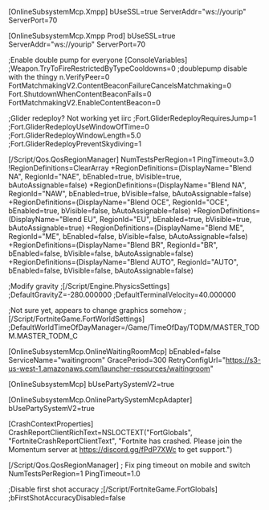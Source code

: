 
[OnlineSubsystemMcp.Xmpp]
bUseSSL=true
ServerAddr="ws://yourip"
ServerPort=70

[OnlineSubsystemMcp.Xmpp Prod]
bUseSSL=true
ServerAddr="ws://yourip"
ServerPort=70

;Enable double pump for everyone
[ConsoleVariables]
;Weapon.TryToFireRestrictedByTypeCooldowns=0 ;doublepump disable with the thingy
n.VerifyPeer=0
FortMatchmakingV2.ContentBeaconFailureCancelsMatchmaking=0
Fort.ShutdownWhenContentBeaconFails=0
FortMatchmakingV2.EnableContentBeacon=0

;Glider redeploy? Not working yet iirc
;Fort.GliderRedeployRequiresJump=1
;Fort.GliderRedeployUseWindowOfTime=0
;Fort.GliderRedeployWindowLength=5.0
;Fort.GliderRedeployPreventSkydiving=1

[/Script/Qos.QosRegionManager]
NumTestsPerRegion=1
PingTimeout=3.0
!RegionDefinitions=ClearArray
+RegionDefinitions=(DisplayName="Blend NA", RegionId="NAE", bEnabled=true, bVisible=true, bAutoAssignable=false)
+RegionDefinitions=(DisplayName="Blend NA", RegionId="NAW", bEnabled=true, bVisible=false, bAutoAssignable=false)
+RegionDefinitions=(DisplayName="Blend OCE", RegionId="OCE", bEnabled=true, bVisible=false, bAutoAssignable=false)
+RegionDefinitions=(DisplayName="Blend EU", RegionId="EU", bEnabled=true, bVisible=true, bAutoAssignable=true)
+RegionDefinitions=(DisplayName="Blend ME", RegionId="ME", bEnabled=false, bVisible=false, bAutoAssignable=false)
+RegionDefinitions=(DisplayName="Blend BR", RegionId="BR", bEnabled=false, bVisible=false, bAutoAssignable=false)
+RegionDefinitions=(DisplayName="Blend AUTO", RegionId="AUTO", bEnabled=false, bVisible=false, bAutoAssignable=false)

;Modify gravity
;[/Script/Engine.PhysicsSettings]
;DefaultGravityZ=-280.000000
;DefaultTerminalVelocity=40.000000

;Not sure yet, appears to change graphics somehow
;[/Script/FortniteGame.FortWorldSettings]
;DefaultWorldTimeOfDayManager=/Game/TimeOfDay/TODM/MASTER_TODM.MASTER_TODM_C

[OnlineSubsystemMcp.OnlineWaitingRoomMcp]
bEnabled=false
ServiceName="waitingroom"
GracePeriod=300
RetryConfigUrl="https://s3-us-west-1.amazonaws.com/launcher-resources/waitingroom"

[OnlineSubsystemMcp]
bUsePartySystemV2=true

[OnlineSubsystemMcp.OnlinePartySystemMcpAdapter]
bUsePartySystemV2=true

[CrashContextProperties]
CrashReportClientRichText=NSLOCTEXT("FortGlobals", "FortniteCrashReportClientText", "Fortnite has crashed. Please join the Momentum server at https://discord.gg/fPdP7XWc to get support.")

[/Script/Qos.QosRegionManager]
; Fix ping timeout on mobile and switch
NumTestsPerRegion=1
PingTimeout=1.0

;Disable first shot accuracy
;[/Script/FortniteGame.FortGlobals]
;bFirstShotAccuracyDisabled=false
